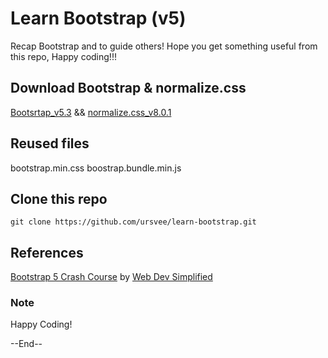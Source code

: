 # Learn Bootstrap (v5)

Recap Bootstrap and to guide others! Hope you get something useful from this repo, Happy coding!!!

## Download Bootstrap & normalize.css

[Bootsrtap_v5.3](https://getbootstrap.com/docs/5.3/getting-started/download/) && [normalize.css_v8.0.1](https://necolas.github.io/normalize.css/)

## Reused files

bootstrap.min.css
boostrap.bundle.min.js

## Clone this repo

```
git clone https://github.com/ursvee/learn-bootstrap.git
```

## References

[Bootstrap 5 Crash Course](https://youtu.be/Jyvffr3aCp0?si=ytxFHpv5EDB4wLha) by [Web Dev Simplified](https://www.youtube.com/@WebDevSimplified)

### Note

Happy Coding!

--End--
